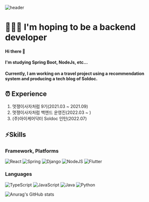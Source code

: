 ![header](https://capsule-render.vercel.app/api?type=waving&color=timeGradient&height=300&section=header&text=Soyul's%20Github&fontSize=90&animation=FadIn)



# 👨🏻‍💻 I'm hoping to be a backend developer
#### Hi there 👋 
#### I'm studying Spring Boot, NodeJs, etc... <br> 
#### Currently, I am working on a travel project using a recommendation system and producing a tech blog of Soldoc.

## ⏰ Experience
1. 멋쟁이사자처럼 9기(2021.03 ~ 2021.09)
2. 멋쟁이사자처럼 백엔드 운영진(2022.03 ~ ) 
3. (주)아이케어닥터 Soldoc 인턴(2022.07)


## ⚡Skills 
### Framework, Platforms
![React](https://img.shields.io/badge/react-%2320232a.svg?style=for-the-badge&logo=react&logoColor=%2361DAFB)
![Spring](https://img.shields.io/badge/spring-%236DB33F.svg?style=for-the-badge&logo=spring&logoColor=white)
![Django](https://img.shields.io/badge/django-%23092E20.svg?style=for-the-badge&logo=django&logoColor=white)
![NodeJS](https://img.shields.io/badge/node.js-6DA55F?style=for-the-badge&logo=node.js&logoColor=white)
![Flutter](https://img.shields.io/badge/Flutter-%2302569B.svg?style=for-the-badge&logo=Flutter&logoColor=white)

### Languages
![TypeScript](https://img.shields.io/badge/typescript-%23007ACC.svg?style=for-the-badge&logo=typescript&logoColor=white)
![JavaScript](https://img.shields.io/badge/javascript-%23323330.svg?style=for-the-badge&logo=javascript&logoColor=%23F7DF1E)
![Java](https://img.shields.io/badge/java-%23ED8B00.svg?style=for-the-badge&logo=java&logoColor=white)
![Python](https://img.shields.io/badge/python-3670A0?style=for-the-badge&logo=python&logoColor=ffdd54)



![Anurag's GitHub stats](https://github-readme-stats.vercel.app/api?username=soyuly&show_icons=true&theme=radical)
